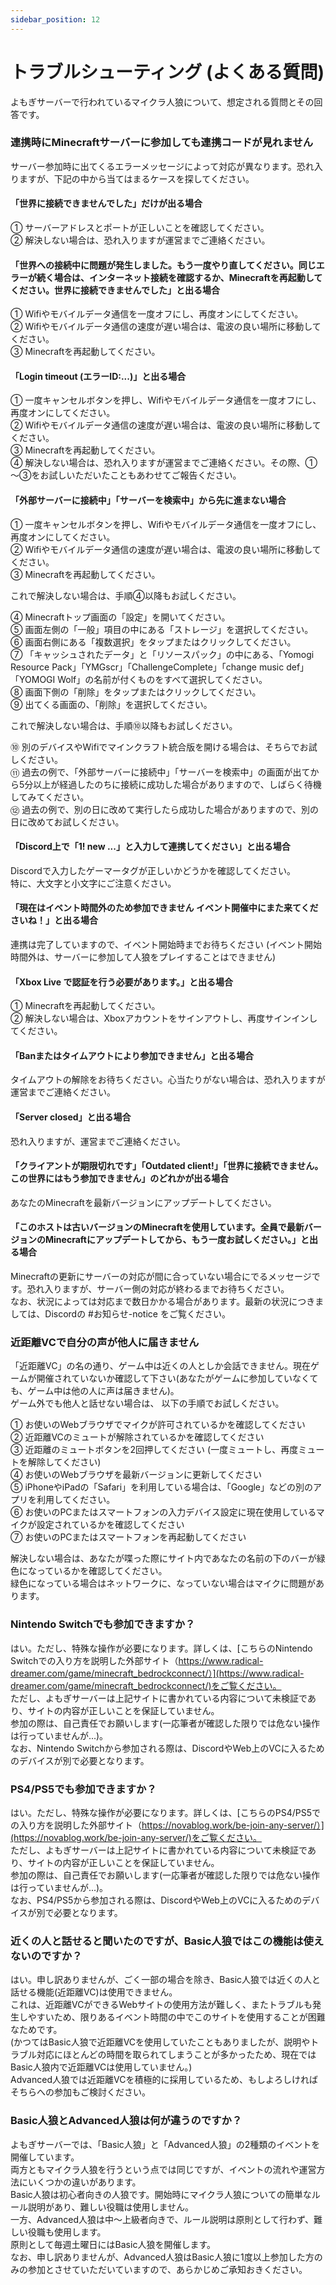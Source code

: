```yaml
---
sidebar_position: 12
---
```


# トラブルシューティング (よくある質問)

よもぎサーバーで行われているマイクラ人狼について、想定される質問とその回答です。

### 連携時にMinecraftサーバーに参加しても連携コードが見れません

サーバー参加時に出てくるエラーメッセージによって対応が異なります。恐れ入りますが、下記の中から当てはまるケースを探してください。

#### 「世界に接続できませんでした」だけが出る場合

① サーバーアドレスとポートが正しいことを確認してください。  
② 解決しない場合は、恐れ入りますが運営までご連絡ください。  

#### 「世界への接続中に問題が発生しました。もう一度やり直してください。同じエラーが続く場合は、インターネット接続を確認するか、Minecraftを再起動してください。世界に接続できませんでした」と出る場合

① Wifiやモバイルデータ通信を一度オフにし、再度オンにしてください。  
② Wifiやモバイルデータ通信の速度が遅い場合は、電波の良い場所に移動してください。  
③ Minecraftを再起動してください。  

#### 「Login timeout (エラーID:...)」と出る場合

① 一度キャンセルボタンを押し、Wifiやモバイルデータ通信を一度オフにし、再度オンにしてください。  
② Wifiやモバイルデータ通信の速度が遅い場合は、電波の良い場所に移動してください。  
③ Minecraftを再起動してください。  
④ 解決しない場合は、恐れ入りますが運営までご連絡ください。その際、①～③をお試しいただいたこともあわせてご報告ください。  

#### 「外部サーバーに接続中」「サーバーを検索中」から先に進まない場合

① 一度キャンセルボタンを押し、Wifiやモバイルデータ通信を一度オフにし、再度オンにしてください。  
② Wifiやモバイルデータ通信の速度が遅い場合は、電波の良い場所に移動してください。  
③ Minecraftを再起動してください。  
  
これで解決しない場合は、手順④以降もお試しください。  
  
④ Minecraftトップ画面の「設定」を開いてください。  
⑤ 画面左側の「一般」項目の中にある「ストレージ」を選択してください。  
⑥ 画面右側にある「複数選択」をタップまたはクリックしてください。  
⑦ 「キャッシュされたデータ」と「リソースパック」の中にある、「Yomogi Resource Pack」「YMGscr」「ChallengeComplete」「change music def」「YOMOGI Wolf」の名前が付くものをすべて選択してください。  
⑧ 画面下側の「削除」をタップまたはクリックしてください。  
⑨ 出てくる画面の、「削除」を選択してください。  
  
これで解決しない場合は、手順⑩以降もお試しください。  
  
⑩ 別のデバイスやWifiでマインクラフト統合版を開ける場合は、そちらでお試しください。  
⑪ 過去の例で、「外部サーバーに接続中」「サーバーを検索中」の画面が出てから5分以上が経過したのちに接続に成功した場合がありますので、しばらく待機してみてください。  
⑫ 過去の例で、別の日に改めて実行したら成功した場合がありますので、別の日に改めてお試しください。  

#### 「Discord上で「1! new ...」と入力して連携してください」と出る場合

Discordで入力したゲーマータグが正しいかどうかを確認してください。    
特に、大文字と小文字にご注意ください。  

#### 「現在はイベント時間外のため参加できません イベント開催中にまた来てくださいね！」と出る場合

連携は完了していますので、イベント開始時までお待ちください (イベント開始時間外は、サーバーに参加して人狼をプレイすることはできません)  

#### 「Xbox Live で認証を行う必要があります。」と出る場合

① Minecraftを再起動してください。  
② 解決しない場合は、Xboxアカウントをサインアウトし、再度サインインしてください。  

#### 「Banまたはタイムアウトにより参加できません」と出る場合

タイムアウトの解除をお待ちください。心当たりがない場合は、恐れ入りますが運営までご連絡ください。  

#### 「Server closed」と出る場合

恐れ入りますが、運営までご連絡ください。  

#### 「クライアントが期限切れです」「Outdated client!」「世界に接続できません。この世界にはもう参加できません」のどれかが出る場合

あなたのMinecraftを最新バージョンにアップデートしてください。  

#### 「このホストは古いバージョンのMinecraftを使用しています。全員で最新バージョンのMinecraftにアップデートしてから、もう一度お試しください。」と出る場合

Minecraftの更新にサーバーの対応が間に合っていない場合にでるメッセージです。恐れ入りますが、サーバー側の対応が終わるまでお待ちください。  
なお、状況によっては対応まで数日かかる場合があります。最新の状況につきましては、Discordの #お知らせ-notice をご覧ください。  

### 近距離VCで自分の声が他人に届きません

「近距離VC」の名の通り、ゲーム中は近くの人としか会話できません。現在ゲームが開催されていないか確認して下さい(あなたがゲームに参加していなくても、ゲーム中は他の人に声は届きません)。  
ゲーム外でも他人と話せない場合は、 以下の手順でお試しください。  
  
① お使いのWebブラウザでマイクが許可されているかを確認してください  
② 近距離VCのミュートが解除されているかを確認してください  
③ 近距離のミュートボタンを2回押してください (一度ミュートし、再度ミュートを解除してください)  
④ お使いのWebブラウザを最新バージョンに更新してください  
⑤ iPhoneやiPadの「Safari」を利用している場合は、「Google」などの別のアプリを利用してください。  
⑥ お使いのPCまたはスマートフォンの入力デバイス設定に現在使用しているマイクが設定されているかを確認してください  
⑦ お使いのPCまたはスマートフォンを再起動してください  

解決しない場合は、あなたが喋った際にサイト内であなたの名前の下のバーが緑色になっているかを確認してください。  
緑色になっている場合はネットワークに、なっていない場合はマイクに問題があります。

### Nintendo Switchでも参加できますか？

はい。ただし、特殊な操作が必要になります。詳しくは、[こちらのNintendo Switchでの入り方を説明した外部サイト（https://www.radical-dreamer.com/game/minecraft_bedrockconnect/）](https://www.radical-dreamer.com/game/minecraft_bedrockconnect/)をご覧ください。  
ただし、よもぎサーバーは上記サイトに書かれている内容について未検証であり、サイトの内容が正しいことを保証していません。  
参加の際は、自己責任でお願いします(一応筆者が確認した限りでは危ない操作は行っていませんが...)。  
なお、Nintendo Switchから参加される際は、DiscordやWeb上のVCに入るためのデバイスが別で必要となります。

### PS4/PS5でも参加できますか？

はい。ただし、特殊な操作が必要になります。詳しくは、[こちらのPS4/PS5での入り方を説明した外部サイト（https://novablog.work/be-join-any-server/）](https://novablog.work/be-join-any-server/)をご覧ください。  
ただし、よもぎサーバーは上記サイトに書かれている内容について未検証であり、サイトの内容が正しいことを保証していません。  
参加の際は、自己責任でお願いします(一応筆者が確認した限りでは危ない操作は行っていませんが...)。  
なお、PS4/PS5から参加される際は、DiscordやWeb上のVCに入るためのデバイスが別で必要となります。

### 近くの人と話せると聞いたのですが、Basic人狼ではこの機能は使えないのですか？

はい。申し訳ありませんが、ごく一部の場合を除き、Basic人狼では近くの人と話せる機能(近距離VC)は使用できません。  
これは、近距離VCができるWebサイトの使用方法が難しく、またトラブルも発生しやすいため、限りあるイベント時間の中でこのサイトを使用することが困難なためです。  
(かつてはBasic人狼で近距離VCを使用していたこともありましたが、説明やトラブル対応にほとんどの時間を取られてしまうことが多かったため、現在ではBasic人狼内で近距離VCは使用していません。)  
Advanced人狼では近距離VCを積極的に採用しているため、もしよろしければそちらへの参加もご検討ください。

### Basic人狼とAdvanced人狼は何が違うのですか？

よもぎサーバーでは、「Basic人狼」と「Advanced人狼」の2種類のイベントを開催しています。  
両方ともマイクラ人狼を行うという点では同じですが、イベントの流れや運営方法にいくつかの違いがあります。  
Basic人狼は初心者向きの人狼です。開始時にマイクラ人狼についての簡単なルール説明があり、難しい役職は使用しません。  
一方、Advanced人狼は中～上級者向きで、ルール説明は原則として行わず、難しい役職も使用します。  
原則として毎週土曜日にはBasic人狼を開催します。  
なお、申し訳ありませんが、Advanced人狼はBasic人狼に1度以上参加した方のみの参加とさせていただいていますので、あらかじめご承知おきください。